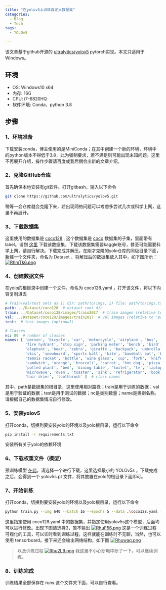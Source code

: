 ```yaml
---
title: "在yolov5上训练自定义数据集"
categories:
  - Blog
  - Tech
tags:
  - YOLOv5

---
```


该文章基于github开源的 [ultralytics/yolov5](https://github.com/ultralytics/yolov5) pytorch实现。本文只适用于Windows。

## 环境
  - OS: Windows10 x64
  - 内存: 16G
  - CPU: i7-6820HQ
  - 软件环境: Conda、python 3.8

## 步骤

### 1、环境准备
下载安装conda，博主使用的是MiniConda；在其中创建一个新的环境，环境中的python版本不得低于3.8，此为强制要求，若不满足则可能出现未知问题。这里不再展开介绍，操作步骤请百度或我后期会出新的文章介绍。

### 2、克隆GitHub仓库
首先确保本地安装有git软件。打开gitbash，输入以下命令
```bash
git clone https://github.com/ultralytics/yolov5.git
```
稍等一会仓库就会克隆下来，若出现网络问题可以考虑多尝试几次或科学上网，这里不再展开。

### 3、下载数据集
这里使用的数据集是 [coco128](https://www.kaggle.com/ultralytics/coco128) , 这个数据集是 [coco](http://cocodataset.org/#home) 数据集的子集，里面带有label。请到 [这里](https://www.kaggle.com/ultralytics/coco128) 下载该数据集，下载该数据集需要kaggle账号，甚至可能需要科学上网，请自行解决。下载完成并解压。在刚才克隆的yolo仓库的同级目录下面，新建一个文件夹，命名为 Dataset ，将解压后的数据集放入其中，如下图所示：
[![RhmTk6.png](https://z3.ax1x.com/2021/07/05/RhmTk6.png)](https://imgtu.com/i/RhmTk6)

### 4、创建数据文件
在yolo的根目录中创建一个文件，命名为 coco128.yaml ，打开该文件，将以下内容复制进去
```yaml
# Train/val/test sets as 1) dir: path/to/imgs, 2) file: path/to/imgs.txt, or 3) list: [path/to/imgs1, path/to/imgs2, ..]
path: ../Dataset/coco128  # dataset root dir
train: ../Dataset/coco128/images/train2017  # train images (relative to 'path') 128 images
val: ../Dataset/coco128/images/train2017  # val images (relative to 'path') 128 images
test:  # test images (optional)

# Classes
nc: 80  # number of classes
names: [ 'person', 'bicycle', 'car', 'motorcycle', 'airplane', 'bus', 'train', 'truck', 'boat', 'traffic light',
         'fire hydrant', 'stop sign', 'parking meter', 'bench', 'bird', 'cat', 'dog', 'horse', 'sheep', 'cow',
         'elephant', 'bear', 'zebra', 'giraffe', 'backpack', 'umbrella', 'handbag', 'tie', 'suitcase', 'frisbee',
         'skis', 'snowboard', 'sports ball', 'kite', 'baseball bat', 'baseball glove', 'skateboard', 'surfboard',
         'tennis racket', 'bottle', 'wine glass', 'cup', 'fork', 'knife', 'spoon', 'bowl', 'banana', 'apple',
         'sandwich', 'orange', 'broccoli', 'carrot', 'hot dog', 'pizza', 'donut', 'cake', 'chair', 'couch',
         'potted plant', 'bed', 'dining table', 'toilet', 'tv', 'laptop', 'mouse', 'remote', 'keyboard', 'cell phone',
         'microwave', 'oven', 'toaster', 'sink', 'refrigerator', 'book', 'clock', 'vase', 'scissors', 'teddy bear',
         'hair drier', 'toothbrush' ]  # class names
```
其中，path是数据集的根目录，这里使用相对路径；train是用于训练的数据；val是用于验证的数据；test是用于测试的数据；nc是类别数量；name是类别名称。请根据自己的数据集情况自行修改。

### 5、安装yolov5
打开conda，切换到要安装yolo的环境以及yolo根目录，运行以下命令
```bash
pip install -r requirements.txt
```
安装所有关于yolo的依赖环境

### 6、下载权重文件（模型）
预训练模型 [在此](https://github.com/ultralytics/yolov5#pretrained-checkpoints)，请选择一个进行下载，这里选择最小的 YOLOv5s ，下载完成之后，会得到一个 yolov5s.pt 文件，将其放置在yolo的根目录下面即可。

### 7、开始训练
打开conda，切换到要安装yolo的环境以及yolo根目录，运行以下命令
```bash
python train.py --img 640 --batch 16 --epochs 5 --data .\coco128.yaml --weights .\yolov5s.pt
```
这里指定使用 coco128.yaml 中的数据集，并指定使用yolov5s这个模型，后面均可以进行修改。出现下图请选择3，暂不输出
[![RhuF56.png](https://z3.ax1x.com/2021/07/05/RhuF56.png)](https://imgtu.com/i/RhuF56)
这是一个训练过程可视化的工具，可以实时看到训练过程，这样就能在训练时不无聊，当然，也可以使用 tensorboard。接下来还会输出网络结构，如下图
[![Rhuwaq.png](https://z3.ax1x.com/2021/07/05/Rhuwaq.png)](https://imgtu.com/i/Rhuwaq)
>以及训练过程
[![Rhu2L9.png](https://z3.ax1x.com/2021/07/05/Rhu2L9.png)](https://imgtu.com/i/Rhu2L9)
我这里不小心断电中断了一下，可以继续训练。

### 8、训练完成
训练结果全部保存在 runs 这个文件夹下面，可以自行查看。

